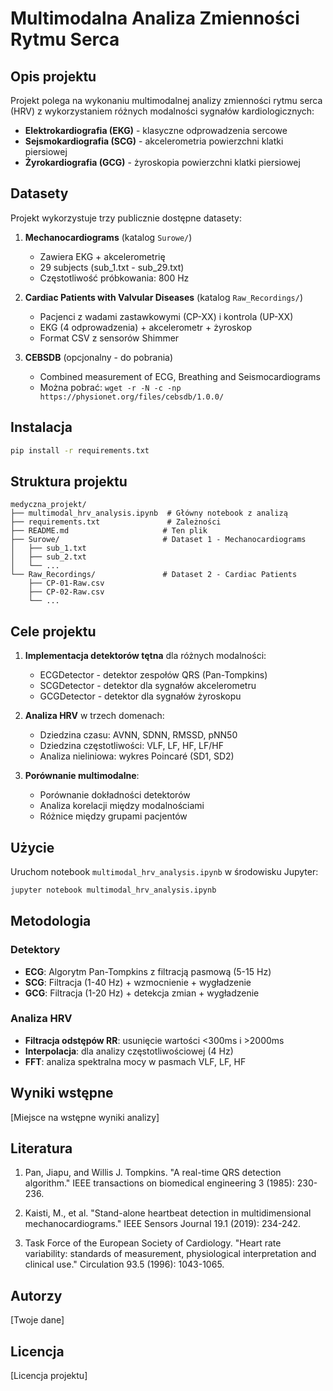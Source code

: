 # Multimodalna Analiza Zmienności Rytmu Serca

## Opis projektu

Projekt polega na wykonaniu multimodalnej analizy zmienności rytmu serca (HRV) z wykorzystaniem różnych modalności sygnałów kardiologicznych:

- **Elektrokardiografia (EKG)** - klasyczne odprowadzenia sercowe
- **Sejsmokardiografia (SCG)** - akcelerometria powierzchni klatki piersiowej  
- **Żyrokardiografia (GCG)** - żyroskopia powierzchni klatki piersiowej

## Datasety

Projekt wykorzystuje trzy publicznie dostępne datasety:

1. **Mechanocardiograms** (katalog `Surowe/`)
   - Zawiera EKG + akcelerometrię
   - 29 subjects (sub_1.txt - sub_29.txt)
   - Częstotliwość próbkowania: 800 Hz

2. **Cardiac Patients with Valvular Diseases** (katalog `Raw_Recordings/`)
   - Pacjenci z wadami zastawkowymi (CP-XX) i kontrola (UP-XX)
   - EKG (4 odprowadzenia) + akcelerometr + żyroskop
   - Format CSV z sensorów Shimmer

3. **CEBSDB** (opcjonalny - do pobrania)
   - Combined measurement of ECG, Breathing and Seismocardiograms
   - Można pobrać: `wget -r -N -c -np https://physionet.org/files/cebsdb/1.0.0/`

## Instalacja

```bash
pip install -r requirements.txt
```

## Struktura projektu

```
medyczna_projekt/
├── multimodal_hrv_analysis.ipynb  # Główny notebook z analizą
├── requirements.txt               # Zależności
├── README.md                     # Ten plik
├── Surowe/                       # Dataset 1 - Mechanocardiograms
│   ├── sub_1.txt
│   ├── sub_2.txt
│   └── ...
└── Raw_Recordings/               # Dataset 2 - Cardiac Patients
    ├── CP-01-Raw.csv
    ├── CP-02-Raw.csv
    └── ...
```

## Cele projektu

1. **Implementacja detektorów tętna** dla różnych modalności:
   - ECGDetector - detektor zespołów QRS (Pan-Tompkins)
   - SCGDetector - detektor dla sygnałów akcelerometru
   - GCGDetector - detektor dla sygnałów żyroskopu

2. **Analiza HRV** w trzech domenach:
   - Dziedzina czasu: AVNN, SDNN, RMSSD, pNN50
   - Dziedzina częstotliwości: VLF, LF, HF, LF/HF
   - Analiza nieliniowa: wykres Poincaré (SD1, SD2)

3. **Porównanie multimodalne**:
   - Porównanie dokładności detektorów
   - Analiza korelacji między modalnościami
   - Różnice między grupami pacjentów

## Użycie

Uruchom notebook `multimodal_hrv_analysis.ipynb` w środowisku Jupyter:

```bash
jupyter notebook multimodal_hrv_analysis.ipynb
```

## Metodologia

### Detektory

- **ECG**: Algorytm Pan-Tompkins z filtracją pasmową (5-15 Hz)
- **SCG**: Filtracja (1-40 Hz) + wzmocnienie + wygładzenie
- **GCG**: Filtracja (1-20 Hz) + detekcja zmian + wygładzenie

### Analiza HRV

- **Filtracja odstępów RR**: usunięcie wartości <300ms i >2000ms
- **Interpolacja**: dla analizy częstotliwościowej (4 Hz)
- **FFT**: analiza spektralna mocy w pasmach VLF, LF, HF

## Wyniki wstępne

[Miejsce na wstępne wyniki analizy]

## Literatura

1. Pan, Jiapu, and Willis J. Tompkins. "A real-time QRS detection algorithm." IEEE transactions on biomedical engineering 3 (1985): 230-236.

2. Kaisti, M., et al. "Stand-alone heartbeat detection in multidimensional mechanocardiograms." IEEE Sensors Journal 19.1 (2019): 234-242.

3. Task Force of the European Society of Cardiology. "Heart rate variability: standards of measurement, physiological interpretation and clinical use." Circulation 93.5 (1996): 1043-1065.

## Autorzy

[Twoje dane]

## Licencja

[Licencja projektu]
